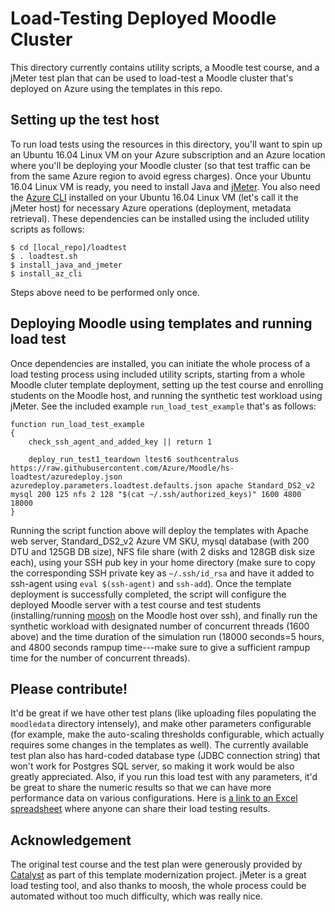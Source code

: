 # Load-Testing Deployed Moodle Cluster

This directory currently contains utility scripts, a Moodle test course,
and a jMeter test plan that can be used to load-test a Moodle cluster
that's deployed on Azure using the templates in this repo.

## Setting up the test host

To run load tests using the resources in this directory, you'll want to spin up
an Ubuntu 16.04 Linux VM on your Azure subscription and an Azure location where
you'll be deploying your Moodle cluster (so that test traffic can be from the
same Azure region to avoid egress charges). Once your Ubuntu 16.04 Linux VM is
ready, you need to install Java and [jMeter](https://jmeter.apache.org/).
You also need the [Azure CLI](https://docs.microsoft.com/en-us/cli/azure/install-azure-cli?view=azure-cli-latest) 
installed on your Ubuntu 16.04 Linux VM (let's call it the jMeter host) for 
necessary Azure operations (deployment, metadata retrieval).
These dependencies can be installed using the included utility scripts as follows:
```
$ cd [local_repo]/loadtest
$ . loadtest.sh
$ install_java_and_jmeter
$ install_az_cli
```
Steps above need to be performed only once.

## Deploying Moodle using templates and running load test

Once dependencies are installed, you can initiate the whole process of a load 
testing process using included utility scripts,
starting from a whole Moodle cluter template deployment, setting up the test course
and enrolling students on the Moodle host, and running the synthetic test workload
using jMeter. See the included example `run_load_test_example` that's as follows:
```
function run_load_test_example
{
    check_ssh_agent_and_added_key || return 1

    deploy_run_test1_teardown ltest6 southcentralus https://raw.githubusercontent.com/Azure/Moodle/hs-loadtest/azuredeploy.json azuredeploy.parameters.loadtest.defaults.json apache Standard_DS2_v2 mysql 200 125 nfs 2 128 "$(cat ~/.ssh/authorized_keys)" 1600 4800 18000
}
```
Running the script function above will deploy the templates with Apache web server,
Standard_DS2_v2 Azure VM SKU, mysql database (with 200 DTU and 125GB DB size),
NFS file share (with 2 disks and 128GB disk size each), using your SSH pub key in
your home directory (make sure to copy the corresponding SSH private key as 
`~/.ssh/id_rsa` and have it added to ssh-agent using `eval $(ssh-agent)` and 
`ssh-add`). Once the template deployment is successfully completed, the script
will configure the deployed Moodle server with a test course and test students
(installing/running [moosh](https://moosh-online.com/) on the Moodle host over ssh),
and finally run the synthetic workload with designated number of concurrent threads 
(1600 above) and the time duration of the simulation run (18000 seconds=5 hours, and 
4800 seconds rampup time---make sure to give a sufficient rampup time for the number 
of concurrent threads).

## Please contribute!

It'd be great if we have other test plans (like uploading files populating the
`moodledata` directory intensely), and make other parameters configurable (for
example, make the auto-scaling thresholds configurable, which actually requires
some changes in the templates as well). The currently available test plan
also has hard-coded database type (JDBC connection string) that won't work
for Postgres SQL server, so making it work would be also greatly appreciated.
Also, if you run this load test with any parameters, it'd be great to share
the numeric results so that we can have more performance data on various
configurations. Here is [a link to an Excel spreadsheet](https://1drv.ms/x/s!Aj6KpM6lFGAjgd4D6IV8_6M42q9omA)
where anyone can share their load testing results.

## Acknowledgement

The original test course and the test plan were generously provided by
[Catalyst](https://github.com/catalyst) as part of this template modernization
project. jMeter is a great load testing tool, and also thanks to moosh,
the whole process could be automated without too much difficulty, which was
really nice.